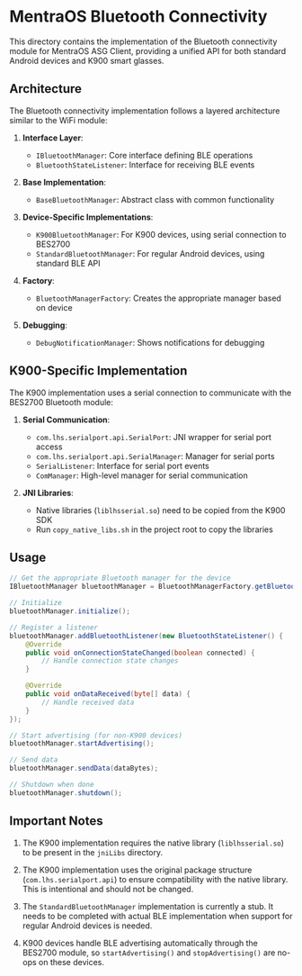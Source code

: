 # MentraOS Bluetooth Connectivity

This directory contains the implementation of the Bluetooth connectivity module for MentraOS ASG Client, providing a unified API for both standard Android devices and K900 smart glasses.

## Architecture

The Bluetooth connectivity implementation follows a layered architecture similar to the WiFi module:

1. **Interface Layer**:
   - `IBluetoothManager`: Core interface defining BLE operations
   - `BluetoothStateListener`: Interface for receiving BLE events

2. **Base Implementation**:
   - `BaseBluetoothManager`: Abstract class with common functionality

3. **Device-Specific Implementations**:
   - `K900BluetoothManager`: For K900 devices, using serial connection to BES2700
   - `StandardBluetoothManager`: For regular Android devices, using standard BLE API

4. **Factory**:
   - `BluetoothManagerFactory`: Creates the appropriate manager based on device

5. **Debugging**:
   - `DebugNotificationManager`: Shows notifications for debugging

## K900-Specific Implementation

The K900 implementation uses a serial connection to communicate with the BES2700 Bluetooth module:

1. **Serial Communication**:
   - `com.lhs.serialport.api.SerialPort`: JNI wrapper for serial port access
   - `com.lhs.serialport.api.SerialManager`: Manager for serial ports
   - `SerialListener`: Interface for serial port events
   - `ComManager`: High-level manager for serial communication

2. **JNI Libraries**:
   - Native libraries (`liblhsserial.so`) need to be copied from the K900 SDK
   - Run `copy_native_libs.sh` in the project root to copy the libraries

## Usage

```java
// Get the appropriate Bluetooth manager for the device
IBluetoothManager bluetoothManager = BluetoothManagerFactory.getBluetoothManager(context);

// Initialize
bluetoothManager.initialize();

// Register a listener
bluetoothManager.addBluetoothListener(new BluetoothStateListener() {
    @Override
    public void onConnectionStateChanged(boolean connected) {
        // Handle connection state changes
    }

    @Override
    public void onDataReceived(byte[] data) {
        // Handle received data
    }
});

// Start advertising (for non-K900 devices)
bluetoothManager.startAdvertising();

// Send data
bluetoothManager.sendData(dataBytes);

// Shutdown when done
bluetoothManager.shutdown();
```

## Important Notes

1. The K900 implementation requires the native library (`liblhsserial.so`) to be present in the `jniLibs` directory.

2. The K900 implementation uses the original package structure (`com.lhs.serialport.api`) to ensure compatibility with the native library. This is intentional and should not be changed.

3. The `StandardBluetoothManager` implementation is currently a stub. It needs to be completed with actual BLE implementation when support for regular Android devices is needed.

4. K900 devices handle BLE advertising automatically through the BES2700 module, so `startAdvertising()` and `stopAdvertising()` are no-ops on these devices.